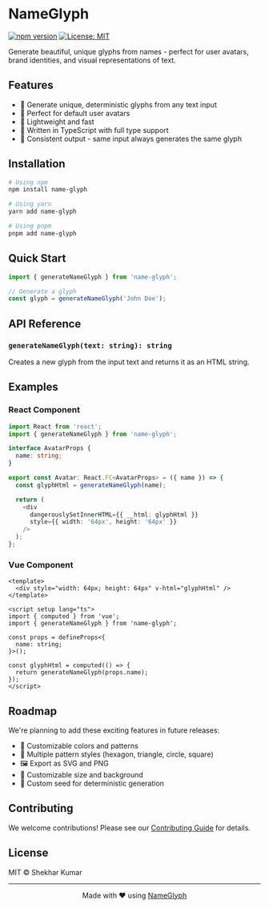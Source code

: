 # NameGlyph

[![npm version](https://badge.fury.io/js/name-glyph.svg)](https://www.npmjs.com/package/name-glyph)
[![License: MIT](https://img.shields.io/badge/License-MIT-yellow.svg)](https://opensource.org/licenses/MIT)

Generate beautiful, unique glyphs from names - perfect for user avatars, brand identities, and visual representations of text.

## Features

- 🎨 Generate unique, deterministic glyphs from any text input
- 🎯 Perfect for default user avatars
- 🚀 Lightweight and fast
- 💪 Written in TypeScript with full type support
- 🔄 Consistent output - same input always generates the same glyph

## Installation

```bash
# Using npm
npm install name-glyph

# Using yarn
yarn add name-glyph

# Using pnpm
pnpm add name-glyph
```

## Quick Start

```typescript
import { generateNameGlyph } from 'name-glyph';

// Generate a glyph
const glyph = generateNameGlyph('John Doe');
```

## API Reference

### `generateNameGlyph(text: string): string`

Creates a new glyph from the input text and returns it as an HTML string.

## Examples

### React Component

```typescript
import React from 'react';
import { generateNameGlyph } from 'name-glyph';

interface AvatarProps {
  name: string;
}

export const Avatar: React.FC<AvatarProps> = ({ name }) => {
  const glyphHtml = generateNameGlyph(name);

  return (
    <div
      dangerouslySetInnerHTML={{ __html: glyphHtml }}
      style={{ width: '64px', height: '64px' }}
    />
  );
};
```

### Vue Component

```vue
<template>
  <div style="width: 64px; height: 64px" v-html="glyphHtml" />
</template>

<script setup lang="ts">
import { computed } from 'vue';
import { generateNameGlyph } from 'name-glyph';

const props = defineProps<{
  name: string;
}>();

const glyphHtml = computed(() => {
  return generateNameGlyph(props.name);
});
</script>
```

## Roadmap

We're planning to add these exciting features in future releases:

- 🎨 Customizable colors and patterns
- 🌈 Multiple pattern styles (hexagon, triangle, circle, square)
- 🖼️ Export as SVG and PNG
- 🎯 Customizable size and background
- 🎲 Custom seed for deterministic generation

## Contributing

We welcome contributions! Please see our [Contributing Guide](CONTRIBUTING.md) for details.

## License

MIT © Shekhar Kumar

---

<div align="center">
Made with ❤️ using <a href="https://github.com/shekhar/NameGlyph">NameGlyph</a>
</div>